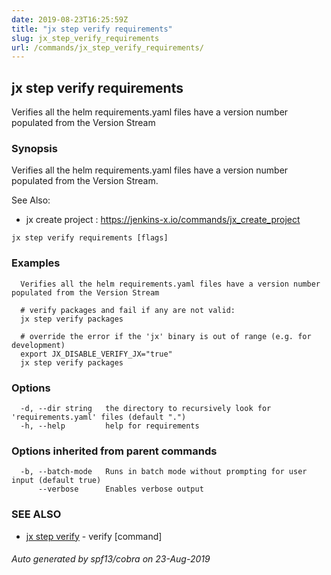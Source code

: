 ```yaml
---
date: 2019-08-23T16:25:59Z
title: "jx step verify requirements"
slug: jx_step_verify_requirements
url: /commands/jx_step_verify_requirements/
---
```

## jx step verify requirements

Verifies all the helm requirements.yaml files have a version number populated from the Version Stream

### Synopsis

Verifies all the helm requirements.yaml files have a version number populated from the Version Stream.
  
See Also: 

  * jx create project : https://jenkins-x.io/commands/jx_create_project

```
jx step verify requirements [flags]
```

### Examples

```
  Verifies all the helm requirements.yaml files have a version number populated from the Version Stream
  
  # verify packages and fail if any are not valid:
  jx step verify packages
  
  # override the error if the 'jx' binary is out of range (e.g. for development)
  export JX_DISABLE_VERIFY_JX="true"
  jx step verify packages
```

### Options

```
  -d, --dir string   the directory to recursively look for 'requirements.yaml' files (default ".")
  -h, --help         help for requirements
```

### Options inherited from parent commands

```
  -b, --batch-mode   Runs in batch mode without prompting for user input (default true)
      --verbose      Enables verbose output
```

### SEE ALSO

* [jx step verify](/commands/jx_step_verify/)	 - verify [command]

###### Auto generated by spf13/cobra on 23-Aug-2019
